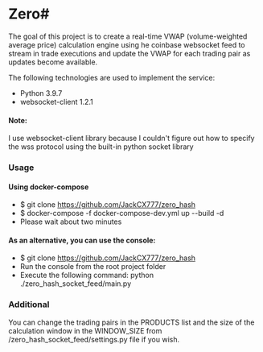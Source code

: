 #  Zero#

The goal of this project is to create a real-time VWAP (volume-weighted average price) calculation engine
using he coinbase websocket feed to stream in trade executions and update the VWAP for each trading pair 
as updates become available.

The following technologies are used to implement the service:
- Python 3.9.7
- websocket-client 1.2.1

#### Note: 
I use websocket-client library because I couldn't figure out how to specify the wss protocol 
using the built-in python socket library


### Usage

#### Using docker-compose

- $ git clone https://github.com/JackCX777/zero_hash
- $ docker-compose -f docker-compose-dev.yml up --build -d
- Please wait about two minutes

#### As an alternative, you can use the console:

- $ git clone https://github.com/JackCX777/zero_hash
- Run the console from the root project folder
- Execute the following command: python ./zero_hash_socket_feed/main.py

### Additional

You can change the trading pairs in the PRODUCTS list and the size of the calculation window 
in the WINDOW_SIZE from /zero_hash_socket_feed/settings.py file if you wish.